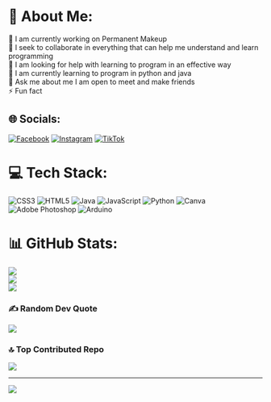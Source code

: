 # 💫 About Me:
🔭 I am currently working on Permanent Makeup<br>👯 I seek to collaborate in everything that can help me understand and learn programming<br>🤝 I am looking for help with learning to program in an effective way<br>🌱 I am currently learning to program in python and java<br>💬 Ask me about me I am open to meet and make friends<br>⚡ Fun fact


## 🌐 Socials:
[![Facebook](https://img.shields.io/badge/Facebook-%231877F2.svg?logo=Facebook&logoColor=white)](https://facebook.com/joseitho.blanko) [![Instagram](https://img.shields.io/badge/Instagram-%23E4405F.svg?logo=Instagram&logoColor=white)](https://instagram.com/@joseitho_blanko) [![TikTok](https://img.shields.io/badge/TikTok-%23000000.svg?logo=TikTok&logoColor=white)](https://tiktok.com/@@joseithoblanko) 

# 💻 Tech Stack:
![CSS3](https://img.shields.io/badge/css3-%231572B6.svg?style=for-the-badge&logo=css3&logoColor=white) ![HTML5](https://img.shields.io/badge/html5-%23E34F26.svg?style=for-the-badge&logo=html5&logoColor=white) ![Java](https://img.shields.io/badge/java-%23ED8B00.svg?style=for-the-badge&logo=java&logoColor=white) ![JavaScript](https://img.shields.io/badge/javascript-%23323330.svg?style=for-the-badge&logo=javascript&logoColor=%23F7DF1E) ![Python](https://img.shields.io/badge/python-3670A0?style=for-the-badge&logo=python&logoColor=ffdd54) ![Canva](https://img.shields.io/badge/Canva-%2300C4CC.svg?style=for-the-badge&logo=Canva&logoColor=white) ![Adobe Photoshop](https://img.shields.io/badge/adobephotoshop-%2331A8FF.svg?style=for-the-badge&logo=adobephotoshop&logoColor=white) ![Arduino](https://img.shields.io/badge/-Arduino-00979D?style=for-the-badge&logo=Arduino&logoColor=white)
# 📊 GitHub Stats:
![](https://github-readme-stats.vercel.app/api?username=itsjoseitho31&theme=solarized-dark&hide_border=false&include_all_commits=false&count_private=false)<br/>
![](https://github-readme-streak-stats.herokuapp.com/?user=itsjoseitho31&theme=solarized-dark&hide_border=false)<br/>
![](https://github-readme-stats.vercel.app/api/top-langs/?username=itsjoseitho31&theme=solarized-dark&hide_border=false&include_all_commits=false&count_private=false&layout=compact)

### ✍️ Random Dev Quote
![](https://quotes-github-readme.vercel.app/api?type=horizontal&theme=merko)

### 🔝 Top Contributed Repo
![](https://github-contributor-stats.vercel.app/api?username=itsjoseitho31&limit=5&theme=dark&combine_all_yearly_contributions=true)

---
[![](https://visitcount.itsvg.in/api?id=itsjoseitho31&icon=4&color=3)](https://visitcount.itsvg.in)

<!-- Proudly created with GPRM ( https://gprm.itsvg.in ) -->
